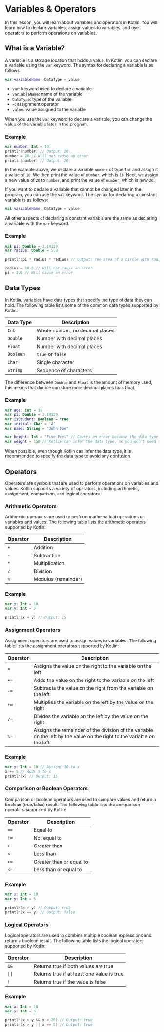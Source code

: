 # Variables & Operators

In this lesson, you will learn about variables and operators in Kotlin. You will learn how to declare variables, assign
values to variables, and use operators to perform operations on variables.

## What is a Variable?

A variable is a storage location that holds a value. In Kotlin, you can declare a variable using the `var` keyword. The
syntax for declaring a variable is as follows:

```kotlin
var variableName: DataType = value
```

- `var`: keyword used to declare a variable
- `variableName`: name of the variable
- `DataType`: type of the variable
- `=`: assignment operator
- `value`: value assigned to the variable

When you use the `var` keyword to declare a variable, you can change the value of the variable later in the program.

### Example

```kotlin
var number: Int = 10
println(number) // Output: 10
number = 20 // Will not cause an error
println(number) // Output: 20
```

In the example above, we declare a variable `number` of type `Int` and assign it a value of `10`. We then print the
value of `number`, which is `10`. Next, we assign a new value of `20` to `number`, and print the value of `number`,
which is now `20`.

If you want to declare a variable that cannot be changed later in the program, you can use the `val` keyword. The syntax
for declaring a constant variable is as follows:

```kotlin
val variableName: DataType = value
```

All other aspects of declaring a constant variable are the same as declaring a variable with the `var` keyword.

### Example

```kotlin
val pi: Double = 3.14159
var radius: Double = 5.0

println(pi * radius * radius) // Output: The area of a circle with radius 5.0

radius = 10.0 // Will not cause an error
pi = 3.0 // Will cause an error
```

## Data Types

In Kotlin, variables have data types that specify the type of data they can hold. The following table lists some of the
common data types supported by Kotlin:

| Data Type | Description                     |
|-----------|---------------------------------|
| `Int`     | Whole number, no decimal places |
| `Double`  | Number with decimal places      |
| `Float`   | Number with decimal places      |
| `Boolean` | `true` or `false`               |
| `Char`    | Single character                |
| `String`  | Sequence of characters          |

The difference between `Double` and `Float` is the amount of memory used, this means that double can store more decimal
places than float.

### Example

```kotlin
var age: Int = 16
var pi: Double = 3.14159
var isStudent: Boolean = true
var initial: Char = 'A'
var name: String = "John Doe"

var height: Int = "Five Feet" // Causes an error because the data type is incorrect
var weight = 150 // Kotlin can infer the data type, so you don't need to specify it
```

When possible, even though Kotlin can infer the data type, it is recommended to specify the data type to avoid any
confusion.

## Operators

Operators are symbols that are used to perform operations on variables and values. Kotlin supports a variety of
operators, including arithmetic, assignment, comparison, and logical operators.

### Arithmetic Operators

Arithmetic operators are used to perform mathematical operations on variables and values. The following table lists the
arithmetic operators supported by Kotlin:

| Operator | Description         |
|----------|---------------------|
| `+`      | Addition            |
| `-`      | Subtraction         |
| `*`      | Multiplication      |
| `/`      | Division            |
| `%`      | Modulus (remainder) |

### Example

```kotlin
var x: Int = 10
var y: Int = 5

println(x + y) // Output: 15
```

### Assignment Operators

Assignment operators are used to assign values to variables. The following table lists the assignment operators
supported by Kotlin:

| Operator | Description                                                                                                             |
|----------|-------------------------------------------------------------------------------------------------------------------------|
| `=`      | Assigns the value on the right to the variable on the left                                                              |
| `+=`     | Adds the value on the right to the variable on the left                                                                 |
| `-=`     | Subtracts the value on the right from the variable on the left                                                          |
| `*=`     | Multiplies the variable on the left by the value on the right                                                           |
| `/=`     | Divides the variable on the left by the value on the right                                                              |
| `%=`     | Assigns the remainder of the division of the variable on the left by the value on the right to the variable on the left |

### Example

```kotlin
var x: Int = 10 // Assigns 10 to x
x += 5 // Adds 5 to x
println(x) // Output: 15
```

### Comparison or Boolean Operators

Comparison or boolean operators are used to compare values and return a boolean (true/false) result. The following table
lists the comparison operators supported by Kotlin:

| Operator | Description              |
|----------|--------------------------|
| `==`     | Equal to                 |
| `!=`     | Not equal to             |
| `>`      | Greater than             |
| `<`      | Less than                |
| `>=`     | Greater than or equal to |
| `<=`     | Less than or equal to    |

### Example

```kotlin
var x: Int = 10
var y: Int = 5

println(x > y) // Output: true
println(x == y) // Output: false
```

### Logical Operators

Logical operators are used to combine multiple boolean expressions and return a boolean result. The following table
lists the logical operators supported by Kotlin:

| Operator | Description                                |
|----------|--------------------------------------------|
| `&&`     | Returns true if both values are true       |
| `\|\|`   | Returns true if at least one value is true |
| `!`      | Returns true if the value is false         |

### Example

```kotlin
var x: Int = 10
var y: Int = 5

println(x > y && x < 20) // Output: true
println(x > y || x == 5) // Output: true
```

